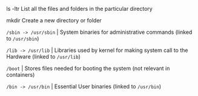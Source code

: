 


ls -ltr
List all the  files and folders in the particular directory

mkdir
Create a new directory or folder

 `/sbin -> /usr/sbin` | System binaries for administrative commands (linked to `/usr/sbin`)

 `/lib -> /usr/lib` | Libraries used by kernel for making system call to the Hardware (linked to `/usr/lib`)

 `/boot` | Stores files needed for booting the system (not relevant in containers)

 `/bin -> /usr/bin` | Essential User binaries (linked to `/usr/bin`)
